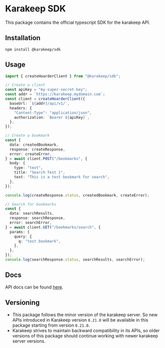 # Karakeep SDK

This package contains the official typescript SDK for the karakeep API.

## Installation

```
npm install @karakeep/sdk
```

## Usage

```typescript
import { createHoarderClient } from "@karakeep/sdk";

// Create a client
const apiKey = "my-super-secret-key";
const addr = `https://karakeep.mydomain.com`;
const client = createHoarderClient({
  baseUrl: `${addr}/api/v1/`,
  headers: {
    "Content-Type": "application/json",
    authorization: `Bearer ${apiKey}`,
  },
});

// Create a bookmark
const {
  data: createdBookmark,
  response: createResponse,
  error: createError,
} = await client.POST("/bookmarks", {
  body: {
    type: "text",
    title: "Search Test 1",
    text: "This is a test bookmark for search",
  },
});

console.log(createResponse.status, createdBookmark, createError);

// Search for bookmarks
const {
  data: searchResults,
  response: searchResponse,
  error: searchError,
} = await client.GET("/bookmarks/search", {
  params: {
    query: {
      q: "test bookmark",
    },
  },
});
console.log(searchResponse.status, searchResults, searchError);
```

## Docs

API docs can be found [here](https://docs.karakeep.app/api).

## Versioning

- This package follows the minor version of the karakeep server. So new APIs introduced in Karakeep version `0.21.0` will be available in this package starting from version `0.21.0`.
- Karakeep strives to maintain backward compatibility in its APIs, so older versions of this package should continue working with newer karakeep server versions.
